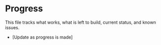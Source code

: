 # Progress

This file tracks what works, what is left to build, current status, and known issues.

- [Update as progress is made]
